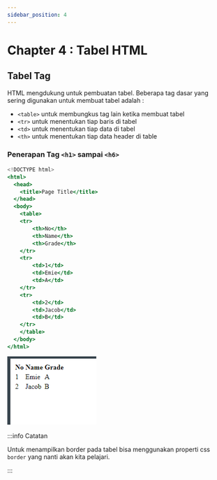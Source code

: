 ```yaml
---
sidebar_position: 4
---
```


# Chapter 4 : Tabel HTML

## Tabel Tag

HTML mengdukung untuk pembuatan tabel. Beberapa tag dasar yang sering digunakan untuk membuat tabel adalah :

- `<table>` untuk membungkus tag lain ketika membuat tabel
- `<tr>` untuk menentukan tiap baris di tabel
- `<td>` untuk menentukan tiap data di tabel
- `<th>` untuk menentukan tiap data header di table

### Penerapan Tag `<h1>` sampai `<h6>`

```jsx title="index.html"
<!DOCTYPE html>
<html>
  <head>
    <title>Page Title</title>
  </head>
  <body>
    <table>
    <tr>
        <th>No</th>
        <th>Name</th>
        <th>Grade</th>
    </tr>
    <tr>
        <td>1</td>
        <td>Emie</td>
        <td>A</td>
    </tr>
    <tr>
        <td>2</td>
        <td>Jacob</td>
        <td>B</td>
    </tr>
    </table>
  </body>
</html>
```

![Docusaurus Plushie](./img/gambar6.png)

:::info Catatan

Untuk menampilkan border pada tabel bisa menggunakan properti css `border` yang nanti akan kita pelajari.

:::
